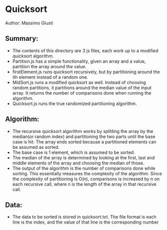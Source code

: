 # Quicksort
Author: Massimo Giusti

## Summary:
- The contents of this directory are 3 js files, each work up to a modified quicksort algorithm.
- Partition.js has a simple functionality, given an array and a value, partition the array around the value.
- firstElement.js runs quicksort recursively, but by partitioning around the ith element instead of a random one.
- MidSort.js runs a modified quicksort as well. Instead of choosing random partitions, it partitions around the median value of the input array. It returns the number of comparisons done when running the algorithm.
- Quicksort.js runs the true randomized partitioning algorithm.


## Algorithm:
- The recursive quicksort algorithm works by splitting the array by the median(or random index) and partitioning the two parts until the base case is hit. The array ends sorted because a partitioned elements can be assumed as sorted.
- The base case is 1 element, which is assumed to be sorted.
- The median of the array is determined by looking at the first, last and middle elements of the array and choosing the median of those.
- The output of the algorithm is the number of comparisons done while sorting. This essentially measures the complexity of the algorithm. Since the complexity of partitioning is O(n), comparisons is increased by n on each recursive call, where n is the length of the array in that recursive call.

## Data:
- The data to be sorted is stored in quicksort.txt. The file format is each line is the index, and the value of that line is the corresponding number

